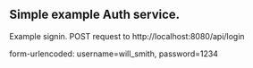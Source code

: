 ## Simple example Auth service.

Example signin.
POST request to 
http://localhost:8080/api/login

form-urlencoded:
username=will_smith,
password=1234
